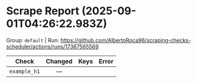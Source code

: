 # Scrape Report (2025-09-01T04:26:22.983Z)

Group: `default`  |  Run: https://github.com/AlbertoRoca96/scraping-checks-scheduler/actions/runs/17367565569

| Check | Changed | Keys | Error |
|---|:---:|:--|:--|
| `example_h1` | — |  |  |
